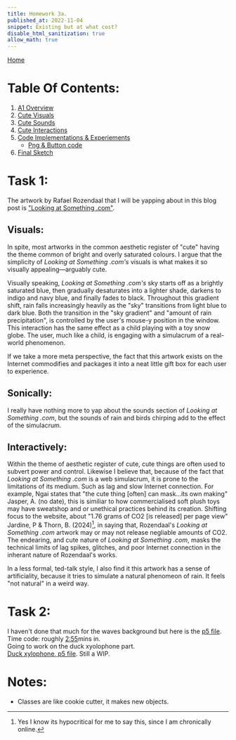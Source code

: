 ```yaml
---
title: Homework 3a.
published_at: 2022-11-04
snippet: Existing but at what cost?
disable_html_sanitization: true
allow_math: true
---
```


[Home](https://cclanchublo6.deno.dev/)

# Table Of Contents:

1. [A1 Overview](https://cclanchublo6.deno.dev/fourth-blog-post#a1-overview)
2. [Cute Visuals](https://cclanchublo6.deno.dev/fourth-blog-post#cute-visuals)
3. [Cute Sounds](https://cclanchublo6.deno.dev/fourth-blog-post#cute-sounds)
4. [Cute Interactions](https://cclanchublo6.deno.dev/fourth-blog-post#cute-interactions)
5. [Code Implementations & Experiements](https://cclanchublo6.deno.dev/fourth-blog-post#code-implementationexperiement)
   - [Png & Button code](https://cclanchublo6.deno.dev/fourth-blog-post#png--button-code)
6. [Final Sketch](https://cclanchublo6.deno.dev/fourth-blog-post#final-sketch)

# Task 1:

The artwork by Rafael Rozendaal that I will be yapping about in this blog post is ["Looking at Something .com"](https://www.lookingatsomething.com/).

## Visuals:

In spite, most artworks in the common aesthetic register of "cute" having the theme common of bright and overly saturated colours. I argue that the simplicity of _Looking at Something .com's_ visuals is what makes it so visually appealing—arguably cute.

Visually speaking, _Looking at Something .com's_ sky starts off as a brightly saturated blue, then gradually desaturates into a lighter shade, darkens to indigo and navy blue, and finally fades to black. Throughout this gradient shift, rain falls increasingly heavily as the "sky" transitions from light blue to dark blue. Both the transition in the "sky gradient" and "amount of rain precipitation", is controlled by the user's mouse-y position in the window. This interaction has the same effect as a child playing with a toy snow globe. The user, much like a child, is engaging with a simulacrum of a real-world phenomenon.

If we take a more meta perspective, the fact that this artwork exists on the Internet commodifies and packages it into a neat little gift box for each user to experience.

## Sonically:

I really have nothing more to yap about the sounds section of _Looking at Something .com_, but the sounds of rain and birds chirping add to the effect of the simulacrum.

## Interactively:

Within the theme of aesthetic register of cute, cute things are often used to subvert power and control. Likewise I believe that, because of the fact that _Looking at Something .com_ is a web simulacrum, it is prone to the limitations of its medium. Such as lag and slow Internet connection. For example, Ngai states that "the cute thing [often] can mask...its own making" Jasper, A. (no date), this is similiar to how commercialised soft plush toys may have sweatshop and or unethical practices behind its creation. Shifting focus to the website, about "1.76 grams of CO2 [is released] per page view" Jardine, P & Thorn, B. (2024)[^1], in saying that, Rozendaal's _Looking at Something .com_ artwork may or may not release negliable amounts of CO2. The endearing, and cute nature of _Looking at Something .com_, masks the technical limits of lag spikes, glitches, and poor Internet connection in the inherant nature of Rozendaal's works.

In a less formal, ted-talk style, I also find it this artwork has a sense of artificiality, because it tries to simulate a natural phenomeon of rain. It feels "not natural" in a weird way.

# Task 2:

I haven't done that much for the waves background but here is the [p5 file](https://editor.p5js.org/Lanchu2hen9/sketches/xiz9X7J1b).  
Time code: roughly [2:55](https://youtu.be/nqvJDkKsYYI?si=yiRRF8kT2cO6xhkC&t=176)mins in.  
Going to work on the duck xyolophone part.  
[Duck xylophone, p5 file](https://editor.p5js.org/Lanchu2hen9/sketches/cuZN7X6dW). Still a WIP.

# Notes:

- Classes are like cookie cutter, it makes new objects.

[^1]: Yes I know its hypocritical for me to say this, since I am chronically online.
